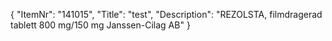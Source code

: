 {
  "ItemNr": "141015",
  "Title": "test",
  "Description": "REZOLSTA, filmdragerad tablett 800 mg/150 mg Janssen-Cilag AB"
}